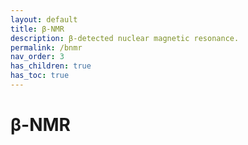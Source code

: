 ```yaml
---
layout: default
title: β-NMR
description: β-detected nuclear magnetic resonance.
permalink: /bnmr
nav_order: 3
has_children: true
has_toc: true
---
```


# β-NMR

